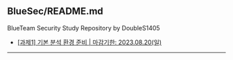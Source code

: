 ## BlueSec/README.md
BlueTeam Security Study Repository by DoubleS1405


- [[과제1] 기본 분석 환경 준비 | 마감기한: 2023.08.20(일)](https://classroom.google.com/c/NjE3MzU2MzI2OTQz/a/NjE3OTcwOTcwNjgx/details)
---

